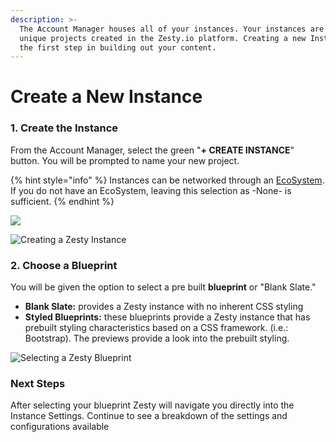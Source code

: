 ```yaml
---
description: >-
  The Account Manager houses all of your instances. Your instances are your
  unique projects created in the Zesty.io platform. Creating a new Instance is
  the first step in building out your content.
---
```


# Create a New Instance

### 1. Create the Instance

From the Account Manager, select the green  "**+ CREATE INSTANCE**" button. You will be prompted to name your new project.&#x20;

{% hint style="info" %}
Instances can be networked through an [EcoSystem](../services/ecosystems.md#zesty-io-ecosystems). If you do not have an EcoSystem, leaving this selection as -None- is sufficient.
{% endhint %}

![](../.gitbook/assets/create\_instance.png)

![Creating a Zesty Instance](../.gitbook/assets/instance\_build.gif)

### 2. Choose a Blueprint

You will be given the option to select a pre built **blueprint** or "Blank Slate."

* **Blank Slate:** provides a Zesty instance with no inherent CSS styling
* **Styled Blueprints:** these blueprints provide a Zesty instance that has prebuilt styling characteristics based on a CSS framework. (i.e.: Bootstrap). The previews provide a look into the prebuilt styling.

![Selecting a Zesty Blueprint](../.gitbook/assets/environment.gif)

### Next Steps

After selecting your blueprint Zesty will navigate you directly into the Instance Settings. Continue to see a breakdown of the settings and configurations available
